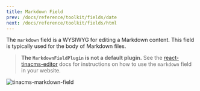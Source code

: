 ```yaml
---
title: Markdown Field
prev: /docs/reference/toolkit/fields/date
next: /docs/reference/toolkit/fields/html
---
```


The `markdown` field is a WYSIWYG for editing a Markdown content. This field is typically used for the body of Markdown files.

> **The `MarkdownFieldPlugin` is not a default plugin.** See the [react-tinacms-editor](/packages/react-tinacms-editor) docs for instructions on how to use the `markdown` field in your website.

![tinacms-markdown-field](/img/fields/markdown.png)
